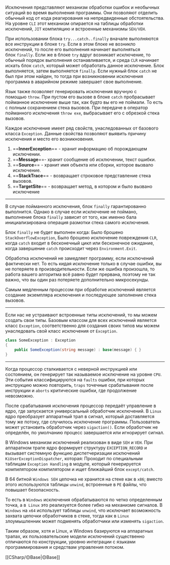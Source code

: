 Исключения представляют механизм обработки ошибок и необычных ситуаций во время выполнения программы. Они позволяют отделить обычный код от кода реагирования на непредвиденные обстоятельства. На уровне `CLI` этот механизм опирается на таблицы обработки исключений, `JIT` компиляцию и встроенные механизмы `SEH/VEH`.

При использовании блока `try...catch..finally` вначале выполняются все инструкции в блоке `try`. Если в этом блоке не возникло исключений, то после его выполнения начинает выполняться блок `finally`.  Если же в блоке `try` вдруг возникает исключение, то обычный порядок выполнения останавливается, и среда `CLR` начинает искать блок `catch`, который может обработать данное исключение. Блок выполняется, затем выполняется `finally`.
Если нужный блок `catch` не был при этом найден, то тогда при возникновении
исключения программа в аварийном режиме завершает свое выполнение.

Язык также позволяет генерировать исключения вручную с помощью `throw`. При пустом его вызове в блоке `catch` пробрасывает пойманное исключение выше так, как будто вы
его не поймали. То есть с полным сохранением стека вызовов. При передаче в оператор пойманного исключения `throw exe`, выбрасывает его с обрезкой стека вызовов.

Каждое исключение имеет ряд свойств, унаследованных от базового класса `Exception`. Данные свойства позволяют выявить причину исключения и место его возникновения.

1. ==**InnerException**== - хранит информацию об порождающем исключении.
2. ==**Message**==- хранит сообщение об исключении, текст ошибки.
3. ==**Source**== - хранит имя объекта или сборки, которое вызвало исключение.
4. ==**StackTrace**== - возвращает строковое представление стека вызовов.
5. ==**TargetSite**== - возвращает метод, в котором и было вызвано исключение

---

В случае пойманного исключения, блок `finally` гарантированно выполнится. Однако в случае если исключение не поймано, выполнение блока `finally` зависит от того, как именно бала инициализирована операция размотки стека самого исключения.

Блок `finally` не будет выполнен когда:  Было брошено `StackOverflowException`, Было брошено исключение повреждения `CLR`, когда `catch` входит в бесконечный цикл или бесконечное ожидание, когда завершение `catch` происходит через `Environment.Exit`.

Обработка исключений не замедляет программу, если исключений фактически нет. То 
есть кидая исключение только в случае ошибки, вы не потеряете в производительности.
Если же ошибка произошла, то работа вашего алгоритма всё равно будет прервана, 
поэтому не так важно, что вы один раз потеряете дополнительно микросекунды.

Самым медленным процессом при обработке исключений является создание
экземпляра исключения и последующее заполнение стека вызовов.

---

Если нас не устраивают встроенные типы исключений, то мы можем создать свои типы. Базовым классом для всех исключений является класс `Exception`, соответственно для создания своих типов мы можем унаследовать свой класс исключения от `Exception`.

```c#
class SomeException : Exception
{
    public SomeException(string message) : base(message) { }
}
```

---

Когда процессор сталкивается с неверной инструкцией или состоянием, он генерирует
так называемое исключение на уровне `CPU`. Эти события классифицируются на `faults` ошибки, при которых инструкцию можно повторить, `traps` точечные срабатывания
после инструкции и `aborts` критические ошибки, где продолжение невозможно.

После срабатывания исключения процессор передаёт управление в ядро, где запускается универсальный обработчик исключений. В `Linux` ядро преобразует аппаратный трап в сигнал, который доставляется тому же потоку, где случилось исключение программы. 
Пользователь может установить обработчик через `sigaction()`. Если обработчик 
не определён, по умолчанию процесс завершается или игнорирует сигнал.

В Windows механизм исключений реализован в виде `SEH` и `VEH`. При аппаратном
трапе ядро формирует структуру `EXCEPTION_RECORD` и вызывает системную функцию диспетчеризации исключений `KiUserExceptionDispatcher`, которая: Проходит по специальным таблицам `Exception Handling` в модуле, который генерируется 
компилятором компилятором и ищет ближайший блок `except/catch`.

В 64 битной `Windows SEH` цепочка не хранится на стеке как в `x86`; вместо этого используются таблицы `unwind`, встроенные в `PE` файлы, что повышает безопасность. 

То есть в `Windows` исключения обрабатываются по четко определенным точка, а в` Linux` это реализуется более гибко на механизме сигналов. В `Windows` на `x64` использует таблицы `unwind`, что исключает возможность захвата цепочки обработчиков в стеке, тогда как в `Linux` злоумышленник может подменять обработчики или изменять `sigaction`.

Таким образом, хотя и Linux, и Windows базируются на аппаратных трапах, их пользовательские модели исключений существенно отличаются по конструкции,
уровню интеграции с языками программирования и средствам управления потоком. 

[[СSharp/🟡Base|🟡Base]]